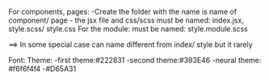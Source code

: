 For components, pages: 
    -Create the folder with the name is name of component/ page
    - the jsx file and css/scss must be named: index.jsx, style.scss/ style.css
For the module: must be named: style.module.scss

==> In some special case can name different from index/ style but it rarely

Font:
Theme:
    -first theme:#222831
    -second theme:#393E46
    -neural theme: #f6f6f4f4
    -#D65A31